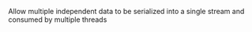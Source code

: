 Allow multiple independent data to be serialized into a single stream
and consumed by multiple threads

